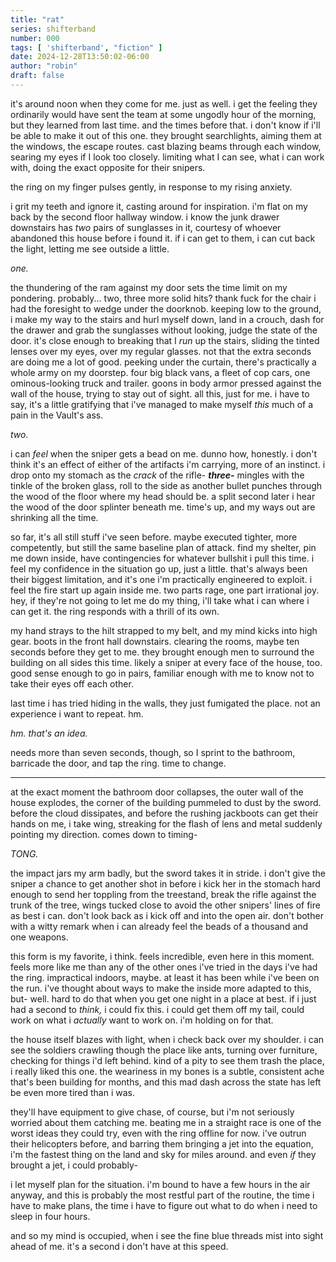 ```yaml
---
title: "rat"
series: shifterband
number: 000
tags: [ 'shifterband', "fiction" ]
date: 2024-12-28T13:50:02-06:00
author: "robin"
draft: false
---
```


it's around noon when they come for me. just as well. i get the feeling they ordinarily would have sent the team at some ungodly hour of the morning, but they learned from last time. and the times before that. i don't know if i'll be able to make it out of this one. they brought searchlights, aiming them at the windows, the escape routes. cast blazing beams through each window, searing my eyes if I look too closely. limiting what I can see, what i can work with, doing the exact opposite for their snipers.

the ring on my finger pulses gently, in response to my rising anxiety.

i grit my teeth and ignore it, casting around for inspiration. i'm flat on my back by the second floor hallway window. i know the junk drawer downstairs has *two* pairs of sunglasses in it, courtesy of whoever abandoned this house before i found it. if i can get to them, i can cut back the light, letting me see outside a little.

*one.*

the thundering of the ram against my door sets the time limit on my pondering. probably... two, three more solid hits? thank fuck for the chair i had the foresight to wedge under the doorknob. keeping low to the ground, i make my way to the stairs and hurl myself down, land in a crouch, dash for the drawer and grab the sunglasses without looking, judge the state of the door. it's close enough to breaking that I *run* up the stairs, sliding the tinted lenses over my eyes, over my regular glasses.
not that the extra seconds are doing me a lot of good. peeking under the curtain, there's practically a whole army on my doorstep. four big black vans, a fleet of cop cars, one ominous-looking truck and trailer. goons in body armor pressed against the wall of the house, trying to stay out of sight. all this, just for me. i have to say, it's a little gratifying that i've managed to make myself *this* much of a pain in the Vault's ass.

*two.*

i can *feel* when the sniper gets a bead on me. dunno how, honestly. i don't think it's an effect of either of the artifacts i'm carrying, more of an instinct. i drop onto my stomach as the *crack* of the rifle- ***three-*** mingles with the tinkle of the broken glass, roll to the side as another bullet punches through the wood of the floor where my head should be. a split second later i hear the wood of the door splinter beneath me. time's up, and my ways out are shrinking all the time.

so far, it's all still stuff i've seen before. maybe executed tighter, more competently, but still the same baseline plan of attack. find my shelter, pin me down inside, have contingencies for whatever bullshit i pull this time. i feel my confidence in the situation go up, just a little. that's always been their biggest limitation, and it's one i'm practically engineered to exploit. i feel the fire start up again inside me. two parts rage, one part irrational joy. hey, if they're not going to let me do my thing, i'll take what i can where i can get it. the ring responds with a thrill of its own.

my hand strays to the hilt strapped to my belt, and my mind kicks into high gear. boots in the front hall downstairs. clearing the rooms, maybe ten seconds before they get to me. they brought enough men to surround the building on all sides this time. likely a sniper at every face of the house, too. good sense enough to go in pairs, familiar enough with me to know not to take their eyes off each other. 

last time i has tried hiding in the walls, they just fumigated the place. not an experience i want to repeat. hm.

*hm. that's an idea.*

needs more than seven seconds, though, so I sprint to the bathroom, barricade the door, and tap the ring. time to change.

---

at the exact moment the bathroom door collapses, the outer wall of the house explodes, the corner of the building pummeled to dust by the sword. before the cloud dissipates, and before the rushing jackboots can get their hands on me, i take wing, streaking for the flash of lens and metal suddenly pointing my direction. comes down to timing-

*TONG.*

the impact jars my arm badly, but the sword takes it in stride. i don't give the sniper a chance to get another shot in before i kick her in the stomach hard enough to send her toppling from the treestand, break the rifle against the trunk of the tree, wings tucked close to avoid the other snipers' lines of fire as best i can. don't look back as i kick off and into the open air. don't bother with a witty remark when i can already feel the beads of a thousand and one weapons.

this form is my favorite, i think. feels incredible, even here in this moment. feels more like me than any of the other ones i've tried in the days i've had the ring. impractical indoors, maybe. at least it has been while i've been on the run. i've thought about ways to make the inside more adapted to this, but- well. hard to do that when you get one night in a place at best. if i just had a second to *think,* i could fix this. i could get them off my tail, could work on what i *actually* want to work on. i'm holding on for that.

the house itself blazes with light, when i check back over my shoulder. i can see the soldiers crawling though the place like ants, turning over furniture, checking for things i'd left behind. kind of a pity to see them trash the place, i really liked this one. the weariness in my bones is a subtle, consistent ache that's been building for months, and this mad dash across the state has left be even more tired than i was.

they'll have equipment to give chase, of course, but i'm not seriously worried about them catching me. beating me in a straight race is one of the worst ideas they could try, even with the ring offline for now. i've outrun their helicopters before, and barring them bringing a jet into the equation, i'm the fastest thing on the land and sky for miles around. and even *if* they brought a jet, i could probably-

i let myself plan for the situation. i'm bound to have a few hours in the air anyway, and this is probably the most restful part of the routine, the time i have to make plans, the time i have to figure out what to do when i need to sleep in four hours.

and so my mind is occupied, when i see the fine blue threads mist into sight ahead of me. it's a second i don't have at this speed. 

